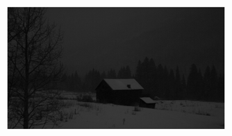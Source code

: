 <div align="center">
    <img  src="./assets/shack.jpg" alt="wallpaper" width="500" height="281">
</div>


